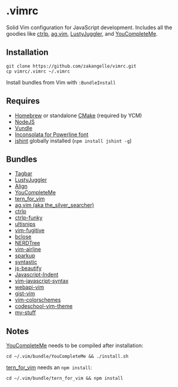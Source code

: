# .vimrc

Solid Vim configuration for JavaScript development. Includes all the goodies like [ctrlp](https://github.com/kien/ctrlp.vim), [ag.vim](https://github.com/rking/ag.vim), [LustyJuggler](https://github.com/vim-scripts/LustyJuggler), and [YouCompleteMe](https://github.com/Valloric/YouCompleteMe).

## Installation
```
git clone https://github.com/zakangelle/vimrc.git
cp vimrc/.vimrc ~/.vimrc
```

Install bundles from Vim with `:BundleInstall`

## Requires
+ [Homebrew](http://brew.sh/) or standalone [CMake](http://www.cmake.org/cmake/resources/software.html) (required by YCM)
+ [NodeJS](https://github.com/joyent/node)
+ [Vundle](https://github.com/gmarik/Vundle.vim)
+ [Inconsolata for Powerline font](https://github.com/Lokaltog/powerline-fonts/tree/master/Inconsolata)
+ [jshint](https://www.npmjs.org/package/jshint) globally installed (`npm install jshint -g`)

## Bundles
+ [Tagbar](https://github.com/majutsushi/tagbar)
+ [LustyJuggler](https://github.com/vim-scripts/LustyJuggler)
+ [Align](https://github.com/vim-scripts/Align)
+ [YouCompleteMe](https://github.com/Valloric/YouCompleteMe)
+ [tern_for_vim](https://github.com/marijnh/tern_for_vim)
+ [ag.vim (aka the_silver_searcher)](https://github.com/rking/ag.vim)
+ [ctrlp](https://github.com/kien/ctrlp.vim)
+ [ctrlp-funky](https://github.com/tacahiroy/ctrlp-funky)
+ [ultisnips](https://github.com/SirVer/ultisnips)
+ [vim-fugitive](https://github.com/tpope/vim-fugitive)
+ [bclose](https://github.com/rbgrouleff/bclose.vim)
+ [NERDTree](https://github.com/scrooloose/nerdtree)
+ [vim-airline](https://github.com/bling/vim-airline)
+ [sparkup](https://github.com/rstacruz/sparkup)
+ [syntastic](https://github.com/scrooloose/syntastic)
+ [js-beautify](https://github.com/einars/js-beautify)
+ [Javascript-Indent](https://github.com/pangloss/vim-javascript)
+ [vim-javascript-syntax](https://github.com/jelera/vim-javascript-syntax)
+ [webapi-vim](https://github.com/mattn/webapi-vim)
+ [gist-vim](https://github.com/mattn/gist-vim)
+ [vim-colorschemes](https://github.com/flazz/vim-colorschemes)
+ [codeschool-vim-theme](https://github.com/29decibel/codeschool-vim-theme)
+ [my-stuff](https://github.com/zakangelle/my-stuff)

## Notes
[YouCompleteMe](https://github.com/Valloric/YouCompleteMe) needs to be compiled after installation:

```
cd ~/.vim/bundle/YouCompleteMe && ./install.sh
```

[tern_for_vim](https://github.com/marijnh/tern_for_vim) needs an `npm install`:

```
cd ~/.vim/bundle/tern_for_vim && npm install
```
